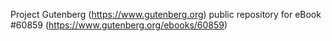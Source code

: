 Project Gutenberg (https://www.gutenberg.org) public repository for eBook #60859 (https://www.gutenberg.org/ebooks/60859)
